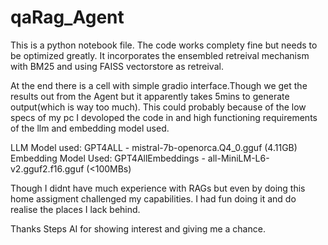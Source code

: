 # qaRag_Agent

This is a python notebook file. The code works complety fine but needs to be optimized greatly.
It incorporates the ensembled retreival mechanism with BM25 and using FAISS vectorstore as retreival.

At the end there is a cell with simple gradio interface.Though we get the results out from the Agent but it apparently takes 5mins to generate output(which is way too much).
This could probably because of the low specs of my pc I devoloped the code in and high functioning requirements of the llm and embedding model used.

LLM Model used: GPT4ALL - mistral-7b-openorca.Q4_0.gguf (4.11GB)                      
Embedding Model Used: GPT4AllEmbeddings - all-MiniLM-L6-v2.gguf2.f16.gguf (<100MBs)

Though I didnt have much experience with RAGs but even by doing this home assigment challenged my capabilities. I had fun doing it and do realise the places I lack behind.

Thanks Steps AI for showing interest and giving me a chance.
